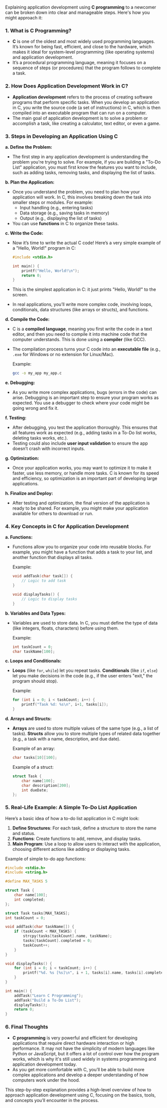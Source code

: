 Explaining application development using **C programming** to a newcomer can be broken down into clear and manageable steps. Here's how you might approach it:

### 1. **What is C Programming?**
   - **C** is one of the oldest and most widely used programming languages. It’s known for being fast, efficient, and close to the hardware, which makes it ideal for system-level programming (like operating systems) and application development.
   - It’s a procedural programming language, meaning it focuses on a sequence of steps (or procedures) that the program follows to complete a task.

### 2. **How Does Application Development Work in C?**
   - **Application development** refers to the process of creating software programs that perform specific tasks. When you develop an application in C, you write the source code (a set of instructions) in C, which is then compiled into an executable program that can run on a computer.
   - The main goal of application development is to solve a problem or accomplish a task, like creating a calculator, text editor, or even a game.

### 3. **Steps in Developing an Application Using C**

   **a. Define the Problem:**
   - The first step in any application development is understanding the problem you're trying to solve. For example, if you are building a "To-Do List" application, you must first know the features you want to include, such as adding tasks, removing tasks, and displaying the list of tasks.

   **b. Plan the Application:**
   - Once you understand the problem, you need to plan how your application will work. In C, this involves breaking down the task into smaller steps or modules. For example:
     - Input handling (e.g., entering tasks)
     - Data storage (e.g., saving tasks in memory)
     - Output (e.g., displaying the list of tasks)
   - You can use **functions** in C to organize these tasks.

   **c. Write the Code:**
   - Now it’s time to write the actual C code! Here’s a very simple example of a "Hello, World!" program in C:

     ```c
     #include <stdio.h>

     int main() {
         printf("Hello, World!\n");
         return 0;
     }
     ```
   - This is the simplest application in C: it just prints "Hello, World!" to the screen.
   - In real applications, you’ll write more complex code, involving loops, conditionals, data structures (like arrays or structs), and functions.

   **d. Compile the Code:**
   - C is a **compiled language**, meaning you first write the code in a text editor, and then you need to compile it into machine code that the computer understands. This is done using a **compiler** (like GCC).
   - The compilation process turns your C code into an **executable file** (e.g., `.exe` for Windows or no extension for Linux/Mac).

     Example:
     ```bash
     gcc -o my_app my_app.c
     ```

   **e. Debugging:**
   - As you write more complex applications, bugs (errors in the code) can arise. Debugging is an important step to ensure your program works as expected. You use a debugger to check where your code might be going wrong and fix it.

   **f. Testing:**
   - After debugging, you test the application thoroughly. This ensures that all features work as expected (e.g., adding tasks in a To-Do list works, deleting tasks works, etc.).
   - Testing could also include **user input validation** to ensure the app doesn’t crash with incorrect inputs.

   **g. Optimization:**
   - Once your application works, you may want to optimize it to make it faster, use less memory, or handle more tasks. C is known for its speed and efficiency, so optimization is an important part of developing large applications.

   **h. Finalize and Deploy:**
   - After testing and optimization, the final version of the application is ready to be shared. For example, you might make your application available for others to download or run.

### 4. **Key Concepts in C for Application Development**

   **a. Functions:**
   - Functions allow you to organize your code into reusable blocks. For example, you might have a function that adds a task to your list, and another function that displays all tasks.
   
     Example:
     ```c
     void addTask(char task[]) {
         // Logic to add task
     }
     
     void displayTasks() {
         // Logic to display tasks
     }
     ```

   **b. Variables and Data Types:**
   - Variables are used to store data. In C, you must define the type of data (like integers, floats, characters) before using them.
   
     Example:
     ```c
     int taskCount = 0;
     char taskName[100];
     ```

   **c. Loops and Conditionals:**
   - **Loops** (like `for`, `while`) let you repeat tasks. **Conditionals** (like `if`, `else`) let you make decisions in the code (e.g., if the user enters "exit," the program should stop).

     Example:
     ```c
     for (int i = 0; i < taskCount; i++) {
         printf("Task %d: %s\n", i+1, tasks[i]);
     }
     ```

   **d. Arrays and Structs:**
   - **Arrays** are used to store multiple values of the same type (e.g., a list of tasks). **Structs** allow you to store multiple types of related data together (e.g., a task with a name, description, and due date).

     Example of an array:
     ```c
     char tasks[10][100];
     ```
   
     Example of a struct:
     ```c
     struct Task {
         char name[100];
         char description[200];
         int dueDate;
     };
     ```

### 5. **Real-Life Example: A Simple To-Do List Application**

Here’s a basic idea of how a to-do list application in C might look:

1. **Define Structures**: For each task, define a structure to store the name and status.
2. **Functions**: Create functions to add, remove, and display tasks.
3. **Main Program**: Use a loop to allow users to interact with the application, choosing different actions like adding or displaying tasks.

Example of simple to-do app functions:
```c
#include <stdio.h>
#include <string.h>

#define MAX_TASKS 5

struct Task {
    char name[100];
    int completed;
};

struct Task tasks[MAX_TASKS];
int taskCount = 0;

void addTask(char taskName[]) {
    if (taskCount < MAX_TASKS) {
        strcpy(tasks[taskCount].name, taskName);
        tasks[taskCount].completed = 0;
        taskCount++;
    }
}

void displayTasks() {
    for (int i = 0; i < taskCount; i++) {
        printf("%d. %s [%s]\n", i + 1, tasks[i].name, tasks[i].completed ? "Completed" : "Pending");
    }
}

int main() {
    addTask("Learn C Programming");
    addTask("Build a To-Do List");
    displayTasks();
    return 0;
}
```

### 6. **Final Thoughts**
   - **C programming** is very powerful and efficient for developing applications that require direct hardware interaction or high performance. It may not have the simplicity of modern languages like Python or JavaScript, but it offers a lot of control over how the program works, which is why it's still used widely in systems programming and application development today.
   - As you get more comfortable with C, you’ll be able to build more complex applications and develop a deeper understanding of how computers work under the hood.

This step-by-step explanation provides a high-level overview of how to approach application development using C, focusing on the basics, tools, and concepts you’ll encounter in the process.